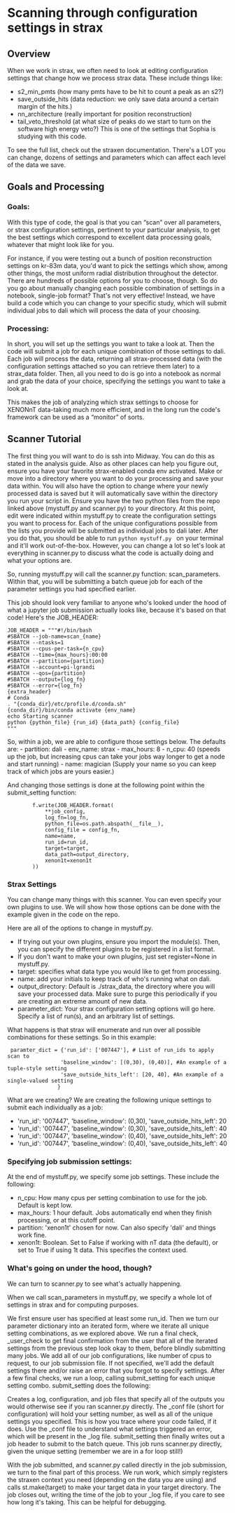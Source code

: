 # Scanning through configuration settings in strax
## Overview
When we work in strax, we often need to look at editing configuration settings that change how we process strax data.
These include things like:
- s2_min_pmts (how many pmts have to be hit to count a peak as an s2?)
- save_outside_hits (data reduction: we only save data around a certain margin of the hits.)
- nn_architecture (really important for position reconstruction)
- tail_veto_threshold (at what size of peaks do we start to turn on the software high energy veto?)
This is one of the settings that Sophia is studying with this code.

To see the full list, check out the straxen documentation. There's a LOT you can change, dozens of settings and parameters which can affect each level of the data we save.

## Goals and Processing
### Goals: 
With this type of code, the goal is that you can “scan” over all parameters, or strax configuration settings, pertinent to your particular analysis, to get the best settings which correspond to excellent data processing goals, whatever that might look like for you.

For instance, if you were testing out a bunch of position reconstruction settings on kr-83m data, you'd want to pick the settings which show, among other things, the most uniform radial distribution throughout the detector.
There are hundreds of possible options for you to choose, though. So do you go about manually changing each possible combination of settings in a notebook, single-job format? That's not very effective! Instead, we have build a code which you can change to your specific study, which will submit individual jobs to dali which will process the data of your choosing.

### Processing: 
In short, you will set up the settings you want to take a look at. Then the code will submit a job for each unique combination of those settings to dali. Each job will process the data, returning all strax-processed data (with the configuration settings attached so you can retrieve them later) to a strax_data folder. Then, all you need to do is go into a notebook as normal and grab the data of your choice, specifying the settings you want to take a look at.

This makes the job of analyzing which strax settings to choose for XENONnT data-taking much more efficient, and in the long run the code's framework can be used as a “monitor” of sorts.

## Scanner Tutorial
The first thing you will want to do is ssh into Midway. You can do this as stated in the analysis guide.
Also as other places can help you figure out, ensure you have your favorite strax-enabled conda env activated.
Make or move into a directory where you want to do your processing and save your data within. You will also have the option to change where your newly processed data is saved but it will automatically save within the directory you run your script in.
Ensure you have the two python files from the repo linked above (mystuff.py and scanner.py) to your directory.
At this point, edit were indicated within mystuff.py to create the configuration settings you want to process for.
Each of the unique configurations possible from the lists you provide will be submitted as individual jobs to dali later.
After you do that, you should be able to run
`python mystuff.py `
on your terminal and it'll work out-of-the-box. However, you can change a lot so let's look at everything in scanner.py to discuss what the code is actually doing and what your options are.

So, running mystuff.py will call the scanner.py function: scan_parameters. Within that, you will be submitting a batch queue job for each of the parameter settings you had specified earlier.

This job should look very familiar to anyone who's looked under the hood of what a jupyter job submission actually looks like, because it's based on that code!
Here's the JOB_HEADER:
```
JOB_HEADER = """#!/bin/bash
#SBATCH --job-name=scan_{name}
#SBATCH --ntasks=1
#SBATCH --cpus-per-task={n_cpu}
#SBATCH --time={max_hours}:00:00
#SBATCH --partition={partition}
#SBATCH --account=pi-lgrandi
#SBATCH --qos={partition}
#SBATCH --output={log_fn}
#SBATCH --error={log_fn}
{extra_header}
# Conda
. "{conda_dir}/etc/profile.d/conda.sh"
{conda_dir}/bin/conda activate {env_name}
echo Starting scanner
python {python_file} {run_id} {data_path} {config_file} 
"""
```
So, within a job, we are able to configure those settings below. The defaults are: - partition: dali - env_name: strax - max_hours: 8 - n_cpu: 40 (speeds up the job, but increasing cpus can take your jobs way longer to get a node and start running) - name: magician (Supply your name so you can keep track of which jobs are yours easier.)

And changing those settings is done at the following point within the submit_setting function:
```
        f.write(JOB_HEADER.format(
            **job_config,
            log_fn=log_fn,
            python_file=os.path.abspath(__file__),
            config_file = config_fn,
            name=name,
            run_id=run_id,
            target=target,
            data_path=output_directory,
            xenon1t=xenon1t
        ))
```

### Strax Settings
You can change many things with this scanner. You can even specify your own plugins to use. We will show how those options can be done with the example given in the code on the repo.

Here are all of the options to change in mystuff.py.

- If trying out your own plugins, ensure you import the module(s). Then, you can specify the different plugins to be registered in a list format.
- If you don't want to make your own plugins, just set register=None in mystuff.py.
- target: specifies what data type you would like to get from processing.
- name: add your initials to keep track of who's running what on dali.
- output_directory: Default is ./strax_data, the directory where you will save your processed data. Make sure to purge this periodically if you are creating an extreme amount of new data.
- parameter_dict: Your strax configuration setting options will go here. Specify a list of run(s), and an arbitrary list of settings.

What happens is that strax will enumerate and run over all possible combinations for these settings.
So in this example:
```
 paramter_dict = {'run_id': ['007447'], # List of run_ids to apply scan to
                 'baseline_window': [(0,30), (0,40)], #An example of a tuple-style setting
                 'save_outside_hits_left': [20, 40], #An example of a single-valued setting
                }      
```
What are we creating? We are creating the following unique settings to submit each individually as a job:

- 'run_id': '007447', 'baseline_window': (0,30), 'save_outside_hits_left': 20
- 'run_id': '007447', 'baseline_window': (0,30), 'save_outside_hits_left': 40
- 'run_id': '007447', 'baseline_window': (0,40), 'save_outside_hits_left': 20
- 'run_id': '007447', 'baseline_window': (0,40), 'save_outside_hits_left': 40

### Specifying job submission settings:
At the end of mystuff.py, we specify some job settings. These include the following:
- n_cpu: How many cpus per setting combination to use for the job. Default is kept low.
- max_hours: 1 hour default. Jobs automatically end when they finish processing, or at this cutoff point.
- partition: 'xenon1t' chosen for now. Can also specify 'dali' and things work fine.
- xenon1t: Boolean. Set to False if working with nT data (the default), or set to True if using 1t data. This specifies the context used.

### What's going on under the hood, though?
We can turn to scanner.py to see what's actually happening.

When we call scan_parameters in mystuff.py, we specify a whole lot of settings in strax and for computing purposes.

We first ensure user has specified at least some run_id.
Then we turn our parameter dictionary into an iterated form, where we iterate all unique setting combinations, as we explored above.
We run a final check, _user_check to get final confirmation from the user that all of the iterated settings from the previous step look okay to them, before blindly submitting many jobs.
We add all of our job configurations, like number of cpus to request, to our job submission file. If not specified, we'll add the default settings there and/or raise an error that you forgot to specify settings.
After a few final checks, we run a loop, calling submit_setting for each unique setting combo.
submit_setting does the following:

Creates a log, configuration, and job files that specify all of the outputs you would otherwise see if you ran scanner.py directly.
The _conf file (short for configuration) will hold your setting number, as well as all of the unique settings you specified. This is how you trace where your code failed, if it does.
Use the _conf file to understand what settings triggered an error, which will be present in the _log file.
submit_setting then finally writes out a job header to submit to the batch queue. This job runs scanner.py directly, given the unique setting (remember we are in a for loop still!)

With the job submitted, and scanner.py called directly in the job submission, we turn to the final part of this process. We run work, which simply registers the straxen context you need (depending on the data you are using) and calls st.make(target) to make your target data in your target directory.
The job closes out, writing the time of the job to your _log file, if you care to see how long it's taking. This can be helpful for debugging.

